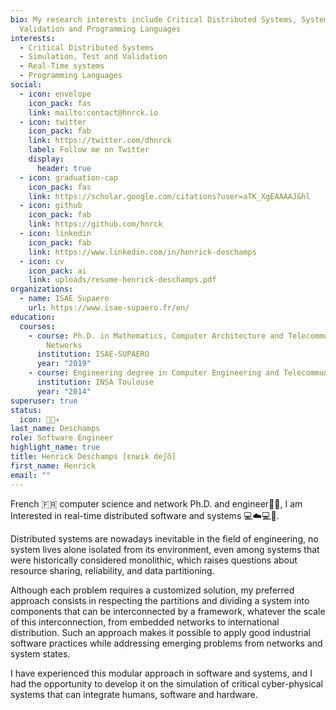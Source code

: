 ```yaml
---
bio: My research interests include Critical Distributed Systems, Systems
  Validation and Programming Languages
interests:
  - Critical Distributed Systems
  - Simulation, Test and Validation
  - Real-Time systems
  - Programming Languages
social:
  - icon: envelope
    icon_pack: fas
    link: mailto:contact@hnrck.io
  - icon: twitter
    icon_pack: fab
    link: https://twitter.com/dhnrck
    label: Follow me on Twitter
    display:
      header: true
  - icon: graduation-cap
    icon_pack: fas
    link: https://scholar.google.com/citations?user=aTK_XgEAAAAJ&hl
  - icon: github
    icon_pack: fab
    link: https://github.com/hnrck
  - icon: linkedin
    icon_pack: fab
    link: https://www.linkedin.com/in/henrick-deschamps
  - icon: cv
    icon_pack: ai
    link: uploads/resume-henrick-deschamps.pdf
organizations:
  - name: ISAE Supaero
    url: https://www.isae-supaero.fr/en/
education:
  courses:
    - course: Ph.D. in Mathematics, Computer Architecture and Telecommunication
        Networks
      institution: ISAE-SUPAERO
      year: "2019"
    - course: Engineering degree in Computer Engineering and Telecommunication Networks
      institution: INSA Toulouse
      year: "2014"
superuser: true
status:
  icon: 🧑‍💻✈️
last_name: Deschamps
role: Software Engineer
highlight_name: true
title: Henrick Deschamps [ɛnʁik deʃɑ̃]
first_name: Henrick
email: ""
---
```

French :fr: computer science and network Ph.D. and engineer:man:‍:computer:, I am Interested in real-time distributed software and systems :computer::cloud::computer::flight_departure:.

Distributed systems are nowadays inevitable in the field of engineering, no system lives alone isolated from its environment, even among systems that were historically considered monolithic, which raises questions about resource sharing, reliability, and data partitioning.

Although each problem requires a customized solution, my preferred approach consists in respecting the partitions and dividing a system into components that can be interconnected by a framework, whatever the scale of this interconnection, from embedded networks to international distribution.
Such an approach makes it possible to apply good industrial software practices while addressing emerging problems from networks and system states.

I have experienced this modular approach in software and systems, and I had the opportunity to develop it on the simulation of critical cyber-physical systems that can integrate humans, software and hardware.